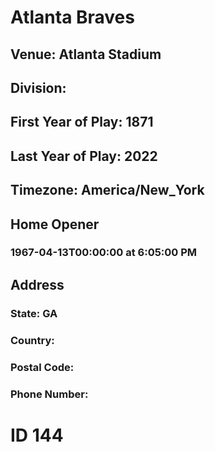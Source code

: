 # Atlanta Braves
## Venue: Atlanta Stadium
## Division: 
## First Year of Play: 1871
## Last Year of Play: 2022
## Timezone: America/New_York
## Home Opener
### 1967-04-13T00:00:00 at 6:05:00 PM
## Address
### 
### State: GA
### Country: 
### Postal Code: 
### Phone Number: 
# ID 144